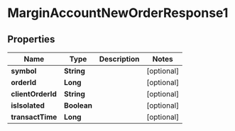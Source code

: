 

# MarginAccountNewOrderResponse1


## Properties

| Name | Type | Description | Notes |
|------------ | ------------- | ------------- | -------------|
|**symbol** | **String** |  |  [optional] |
|**orderId** | **Long** |  |  [optional] |
|**clientOrderId** | **String** |  |  [optional] |
|**isIsolated** | **Boolean** |  |  [optional] |
|**transactTime** | **Long** |  |  [optional] |



